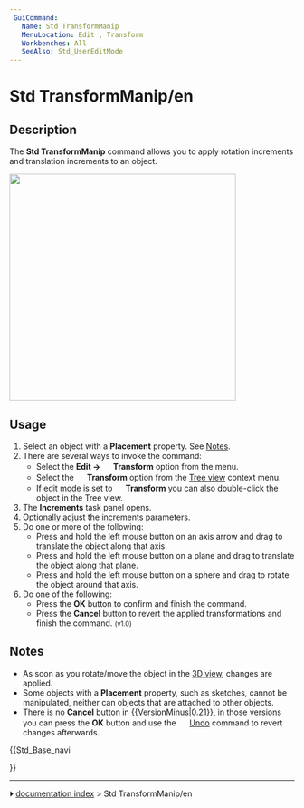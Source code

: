 ```yaml
---
 GuiCommand:
   Name: Std TransformManip
   MenuLocation: Edit , Transform
   Workbenches: All
   SeeAlso: Std_UserEditMode
---
```


# Std TransformManip/en

## Description

The **Std TransformManip** command allows you to apply rotation increments and translation increments to an object.

<img alt="" src=images/Std_TransformManip_Example.png  style="width:400px;">

## Usage

1.  Select an object with a **Placement** property. See [Notes](#Notes.md).
2.  There are several ways to invoke the command:
    -   Select the **Edit → <img src="images/Std_TransformManip.svg" width=16px> Transform** option from the menu.
    -   Select the **<img src="images/Std_TransformManip.svg" width=16px> Transform** option from the [Tree view](Tree_view.md) context menu.
    -   If [edit mode](Std_UserEditMode.md) is set to **<img src="images/Std_UserEditModeTransform.svg" width=16px> Transform** you can also double-click the object in the Tree view.
3.  The **Increments** task panel opens.
4.  Optionally adjust the increments parameters.
5.  Do one or more of the following:
    -   Press and hold the left mouse button on an axis arrow and drag to translate the object along that axis.
    -   Press and hold the left mouse button on a plane and drag to translate the object along that plane.
    -   Press and hold the left mouse button on a sphere and drag to rotate the object around that axis.
6.  Do one of the following:
    -   Press the **OK** button to confirm and finish the command.
    -   Press the **Cancel** button to revert the applied transformations and finish the command. <small>(v1.0)</small> 

## Notes

-   As soon as you rotate/move the object in the [3D view](3D_view.md), changes are applied.
-   Some objects with a **Placement** property, such as sketches, cannot be manipulated, neither can objects that are attached to other objects.
-   There is no **Cancel** button in {{VersionMinus|0.21}}, in those versions you can press the **OK** button and use the <img alt="" src=images/Std_Undo.svg  style="width:16px;"> [Undo](Std_Undo.md) command to revert changes afterwards.





{{Std_Base_navi

}}



---
⏵ [documentation index](../README.md) > Std TransformManip/en
